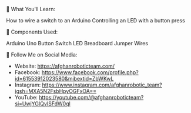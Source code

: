 📌 What You'll Learn:

How to wire a switch to an Arduino
Controlling an LED with a button press



🔧 Components Used: 

Arduino Uno
Button Switch
LED
Breadboard
Jumper Wires


📱 Follow Me on Social Media:
- Website: https://afghanroboticteam.com/
- Facebook: https://www.facebook.com/profile.php?id=61553912023580&mibextid=ZbWKwL
- Instagram: https://www.instagram.com/afghanrobotic_team?igsh=MXA5N2FsbHpyOGFxOA==
- YouTube: https://youtube.com/@afghanroboticteam?si=UwjYGIQvISFdW0ql
